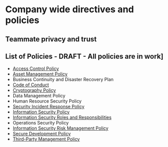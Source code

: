 # Company wide directives and policies

## Teammate privacy and trust

## List of Policies - DRAFT - All policies are in work]

- [Access Control Policy](../policies/access-control-policy.md)
- [Asset Management Policy](../policies/asset-management-policy.md)
- Business Continuity and Disaster Recovery Plan
- [Code of Conduct](../communication/code_of_conduct.md)
- [Cryptography Policy](../../departments/product-engineering/engineering/cloud/security/cryptography-policy.md)
- Data Management Policy
- Human Resource Security Policy
- [Security Incident Response Policy](../../departments/product-engineering/engineering/cloud/security/security-incident-response.md)
- [Information Security Policy](https://docs.google.com/document/d/1FUwPGTWUYWJJ2VpTIXR8ZPIOaUS3e904/edit?usp=sharing)
- [Information Security Roles and Responsibilities](https://docs.google.com/document/d/1lW8bdjeuefI4HLDwzgPxpejh5D020MWj)
- Operations Security Policy
- [Information Security Risk Management Policy](https://docs.google.com/document/d/1dWTVx2Uzz8Eo0pG4x1b4i8CBbi4pO-U7jktbO4ihTG4/edit?usp=sharing)
- [Secure Development Policy](https://docs.google.com/document/d/1gbE38vc0zwWQMkO-UaoKZUWdNvoFcDl0)
- [Third-Party Management Policy](third-party-management-policy.md)
